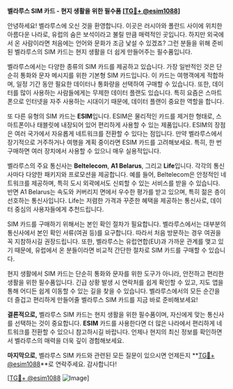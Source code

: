 **벨라루스 SIM 카드 - 현지 생활을 위한 필수품 [[TG💪+ @esim1088](https://t.me/s/esim1088)]**

안녕하세요! 벨라루스에 오신 것을 환영합니다. 이곳은 러시아와 폴란드 사이에 위치한 아름다운 나라로, 유럽의 숨은 보석이라고 불릴 만큼 매력적인 곳입니다. 하지만 외국에서 온 사람이라면 처음에는 언어와 문화가 조금 낯설 수 있겠죠? 그런 분들을 위해 준비된 벨라루스의 SIM 카드는 현지 생활을 더 쉽게 만들어주는 필수품입니다.

벨라루스에서는 다양한 종류의 SIM 카드를 제공하고 있습니다. 가장 일반적인 것은 단순히 통화와 문자 메시지를 위한 기본형 SIM 카드입니다. 이 카드는 여행객에게 적합하며, 일정 기간 동안 필요한 데이터나 통화량을 선택하여 구매할 수 있습니다. 또한, 데이터를 많이 사용하는 사람들에게는 무제한 데이터 플랜도 있습니다. 특히 요즘은 스마트폰으로 인터넷을 자주 사용하는 시대이기 때문에, 데이터 플랜이 중요한 역할을 합니다.

또 다른 유형의 SIM 카드는 **ESIM**입니다. ESIM은 물리적인 카드를 제거한 형태로, 스마트폰이나 태블릿에 내장되어 있어 편리하게 사용할 수 있는 제품입니다. ESIM의 장점은 여러 국가에서 자유롭게 네트워크를 전환할 수 있다는 점입니다. 만약 벨라루스에서 장기적으로 거주하거나 여행을 계획 중이라면 ESIM 카드를 고려해보세요. 특히, 한 번 구매하면 여러 장치에서 사용할 수 있으니 매우 실용적입니다.

벨라루스의 주요 통신사는 **Beltelecom**, **A1 Belarus**, 그리고 **Life**입니다. 각각의 통신사마다 다양한 패키지와 프로모션을 제공합니다. 예를 들어, Beltelecom은 안정적인 네트워크를 제공하며, 특히 도시 외곽에서도 신뢰할 수 있는 서비스를 받을 수 있습니다. 반면 A1 Belarus는 속도와 커버리지 면에서 우수한 평가를 받고 있으며, 특히 젊은 층이 선호하는 통신사입니다. Life는 저렴한 가격과 꾸준한 혜택을 제공하는 통신사로, 데이터 중심의 사용자들에게 추천드립니다.

SIM 카드를 구매하기 위해서는 본인 확인 절차가 필요합니다. 벨라루스에서는 대부분의 통신사에서 본인 확인 서류(여권 등)를 요구합니다. 따라서 처음 방문하는 경우 여권을 꼭 지참하시길 권장드립니다. 또한, 벨라루스는 유럽연합(EU)과 가까운 관계를 맺고 있기 때문에, 유럽에서 온 분들이라면 비교적 간단한 절차로 SIM 카드를 구매할 수 있습니다.

현지 생활에서 SIM 카드는 단순히 통화와 문자를 위한 도구가 아니라, 안전하고 편리한 생활을 위한 필수품입니다. 긴급 상황 발생 시 연락처를 쉽게 확인할 수 있고, 지도 앱을 통해 어디든 쉽게 이동할 수 있는 길을 찾을 수 있습니다. 벨라루스에서의 모든 순간을 더 즐겁고 편리하게 만들어줄 벨라루스 SIM 카드를 지금 바로 준비해보세요!

**결론적으로,** 벨라루스 SIM 카드는 현지 생활을 위한 필수품이며, 자신에게 맞는 통신사를 선택하는 것이 중요합니다. **ESIM** 카드를 사용한다면 더 많은 나라에서 편리하게 네트워크를 전환할 수 있으니 참고하시길 바랍니다. 언제나 현지의 최신 정보를 확인하면서 벨라루스의 매력을 더욱 깊이 경험해보세요.

**마지막으로**, 벨라루스 SIM 카드와 관련된 모든 질문이 있으시면 언제든지 **[TG💪+ @esim1088](https://t.me/s/esim1088)**로 연락주세요. 감사합니다! 

[[TG💪+ @esim1088](https://t.me/s/esim1088) ![Image](https://i.postimg.cc/Y0z9fWf4/image.png)]